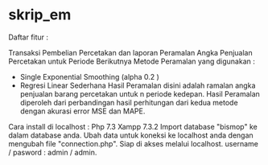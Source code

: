 # skrip_em

Daftar fitur :

Transaksi Pembelian Percetakan dan laporan
Peramalan Angka Penjualan Percetakan untuk Periode Berikutnya
Metode Peramalan yang digunakan :

- Single Exponential Smoothing (alpha 0.2 )
- Regresi Linear Sederhana
Hasil Peramalan disini adalah ramalan angka penjualan barang percetakan untuk n periode kedepan. Hasil Peramalan diperoleh dari perbandingan hasil perhitungan dari kedua metode dengan akurasi error MSE dan MAPE.


Cara install di localhost :
Php 7.3 Xampp 7.3.2
Import database "bismop" ke dalam database anda.
Ubah data untuk koneksi ke localhost anda dengan mengubah file "connection.php".
Siap di akses melalui localhost.
username / pasword : admin / admin.
